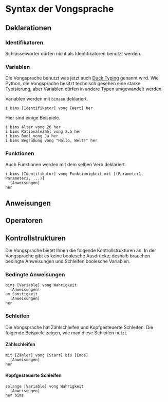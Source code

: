 # Syntax der Vongsprache

## Deklarationen

### Identifikatoren

Schlüsselwörter dürfen nicht als Identifikatoren benutzt werden.

### Variablen

Die Vongsprache benutzt was jetzt auch [Duck Typing](https://de.wikipedia.org/wiki/Duck-Typing) genannt wird. Wie Python, die Vongsprache besitzt technisch gesehen eine starke Typisierung, aber Variablen dürfen in andere Typen umgewandelt werden.

Variablen werden mit `bimsen` deklariert.

```
i bims [Identifikator] vong [Wert] her
```

Hier sind einige Beispiele.

```
i bims Alter vong 26 her
i bims RationaleZahl vong 2.5 her
i bims Bool vong Ja her
i bims Begrüßung vong "Hallo, Welt!" her
```

### Funktionen

Auch Funktionen werden mit dem selben Verb deklariert.

```
i bims [Identifikator] vong Funktionigkeit mit [(Parameter1, Parameter2, ...)]
  [Anweisungen]
her
```

## Anweisungen

## Operatoren

## Kontrollstrukturen

Die Vongsprache bietet Ihnen die folgende Kontrollstrukturen an. In der Vongsprache gibt es keine boolesche Ausdrücke; deshalb brauchen bedingte Anweisungen und Schleifen boolesche Variablen.

### Bedingte Anweisungen

```
bims [Variable] vong Wahrigkeit
  [Anweisungen]
am Sonstigkeit
  [Anweisungen]
her
```

### Schleifen

Die Vongsprache hat Zählschleifen und Kopfgesteuerte Schleifen. Die folgende Beispiele zeigen, wie man diese Schleifen nutzt.

#### Zählschleifen

```
mit [Zähler] vong [Start] bis [Ende]
  [Anweisungen]
her
```

#### Kopfgesteuerte Schleifen

```
solange [Variable] vong Wahrigkeit
  [Anweisungen]
her bims
```

